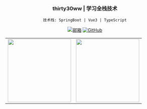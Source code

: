 <div align="center">
  <h3> thirty30ww | 学习全栈技术 </h3>
  
  <pre><code>技术栈: SpringBoot | Vue3 | TypeScript</code></pre>

  [![邮箱](https://img.shields.io/badge/EMAIL-9D4EDD?style=for-the-badge&logo=gmail&logoColor=white)](mailto:2834379272@qq.com)
  [![GitHub](https://img.shields.io/badge/-GitHub-181717?style=for-the-badge&logo=github&logoColor=white)](https://github.com/thirty30ww)

  <table>
    <tr>
      <td>
        <a href="https://github.com/anuraghazra/github-readme-stats">
          <img height=200 src="https://github-readme-stats.vercel.app/api?username=thirty30ww&show_icons=true&bg_color=00000000&theme=midnight-purple&locale=cn&custom_title=个人统计😎&hide_border=true&rank_icon=github"/>
        </a>
      </td>
      <td>
        <a href="https://github.com/anuraghazra/convoychat">
          <img height=200 src="https://github-readme-stats.vercel.app/api/top-langs?username=thirty30ww&layout=compact&bg_color=00000000&theme=midnight-purple&locale=cn&custom_title=常用语言🥸&hide_border=true"/>
        </a>
      </td>
    </tr>
  </table>
</div>

